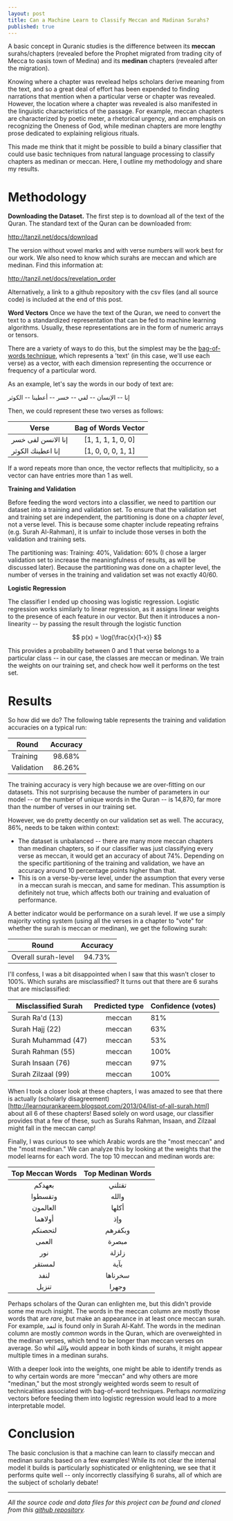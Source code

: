 ```yaml
---
layout: post
title: Can a Machine Learn to Classify Meccan and Madinan Surahs?
published: true
---
```


A basic concept in Quranic studies is the difference between its **meccan** surahs/chapters (revealed before the Prophet migrated from trading city of Mecca to oasis town of Medina) and its **medinan** chapters (revealed after the migration). 

Knowing where a chapter was revelead helps scholars derive meaning from the text, and so a great deal of effort has been expended to finding narrations that mention when a particular verse or chapter was revealed. However, the location where a chapter was revealed is also manifested in the linguistic characteristics of the passage. For example, meccan chapters are characterized by poetic meter, a rhetorical urgency, and an emphasis on recognizing the Oneness of God, while medinan chapters are more lengthy prose dedicated to explaining religious rituals.

This made me think that it might be possible to build a binary classifier that could use basic techniques from natural language processing to classify chapters as medinan or meccan. Here, I outline my methodology and share my results.

# Methodology

**Downloading the Dataset.** The first step is to download all of the text of the Quran. The standard text of the Quran can be downloaded from:

<http://tanzil.net/docs/download>

The version without vowel marks and with verse numbers will work best for our work. We also need to know which surahs are meccan and which are medinan. Find this information at:

<http://tanzil.net/docs/revelation_order>

Alternatively, a link to a github repository with the csv files (and all source code) is included at the end of this post.

**Word Vectors** Once we have the text of the Quran, we need to convert the text to a standardized representation that can be fed to machine learning algorithms. Usually, these representations are in the form of numeric arrays or tensors.

There are a variety of ways to do this, but the simplest may be the [bag-of-words technique](https://en.wikipedia.org/wiki/Bag-of-words_model), which represents a 'text' (in this case, we'll use each verse) as a vector, with each dimension representing the occurrence or frequency of a particular word.

As an example, let's say the words in our body of text are:

إنا -- الإنسان -- لفي -- خسر -- أعطينا -- الكوثر

Then, we could represent these two verses as follows:

| Verse         | Bag of Words Vector   |
| ------------- |:---------------------:| 
| إنا الانسن لفى خسر  | [1, 1, 1, 1, 0, 0] |
| إنا اعطينك الكوثر     | [1, 0, 0, 0, 1, 1] |

If a word repeats more than once, the vector reflects that multiplicity, so a vector can have entries more than 1 as well.

**Training and Validation**

Before feeding the word vectors into a classifier, we need to partition our dataset into a training and validation set. To ensure that the validation set and training set are independent, the partitioning is done on a *chapter level*, not a verse level. This is because some chapter include repeating refrains (e.g. Surah Al-Rahman), it is unfair to include those verses in both the validation and training sets. 

The partitioning was: Training: 40%, Validation: 60% (I chose a larger validation set to increase the meaningfulness of results, as will be discussed later). Because the partitioning was done on a chapter level, the number of verses in the training and validation set was not exactly 40/60.

**Logistic Regression**

The classifier I ended up choosing was logistic regression. Logistic regression works similarly to linear regression, as it assigns linear weights to the presence of each feature in our vector. But then it introduces a non-linearity -- by passing the result through the logistic function

$$ p(x) = \log{\frac{x}{1-x}} $$

This provides a probability between 0 and 1 that verse belongs to a particular class -- in our case, the classes are meccan or medinan. We train the weights on our training set, and check how well it performs on the test set.

# Results

So how did we do? The following table represents the training and validation accuracies on a typical run:

| Round         | Accuracy   |
| ------------- |:---------------------:| 
| Training     |  98.68% |
| Validation     | 86.26% | 

The training accuracy is very high because we are over-fitting on our datasets. This not surprising because the number of parameters in our model -- or the number of unique words in the Quran -- is 14,870, far more than the number of verses in our training set.

However, we do pretty decently on our validation set as well. The accuracy, 86%, needs to be taken within context:

* The dataset is unbalanced -- there are many more meccan chapters than medinan chapters, so if our classifier was just classifying every verse as meccan, it would get an accuracy of about 74%. Depending on the specific partitioning of the training and validation, we have an accuracy around 10 percentage points higher than that.
* This is on a verse-by-verse level, under the assumption that every verse in a meccan surah is meccan, and same for medinan. This assumption is definitely not true, which affects both our training and evaluation of performance.

A better indicator would be performance on a surah level. If we use a simply majority voting system (using all the verses in a chapter to "vote" for whether the surah is meccan or medinan), we get the following surah:

| Round         | Accuracy   |
| ------------- |:---------------------:| 
| Overall surah-level     |  94.73% |

I'll confess, I was a bit disappointed when I saw that this wasn't closer to 100%. Which surahs are misclassified? It turns out that there are 6 surahs that are misclassified:

| Misclassified Surah         | Predicted type   | Confidence (votes) |
| ------------- |:---------------------:|:----------------------------| 
| Surah Ra'd (13)     |  meccan |  81% |     
| Surah Hajj (22)     |  meccan |  63% |
| Surah Muhammad (47)   |  meccan | 53% |
| Surah Rahman (55)      |  meccan | 100% |
| Surah Insaan (76)      |  meccan | 97% |
| Surah Zilzaal (99)    |  meccan | 100% |

When I took a closer look at these chapters, I was amazed to see that there is actually (scholarly disagreement)[http://learnqurankareem.blogspot.com/2013/04/list-of-all-surah.html] about all 6 of these chapters! Based solely on word usage, our classifier provides that a few of these, such as Surahs Rahman, Insaan, and Zilzaal might fall in the meccan camp! 

Finally, I was curious to see which Arabic words are the "most meccan" and the "most medinan." We can analyze this by looking at the weights that the model learns for each word. The top 10 meccan and medinan words are:

|Top Meccan Words|Top Medinan Words|
|:-------------:|:--------------:|
| بعهدكم   | تقتلني|   
| وتقسطوا      | والله|   
| العالمون     | أكلها|   
| أولاهما      | وإذ|   
| لتحصنكم      | وبكفرهم|   
| العمى    | مبصرة|   
| نور      | زلزلة|   
| لمستقر   | بآية|   
| لنفد     | سخرناها|   
| تنزيل    | وجهرا|   


Perhaps scholars of the Quran can enlighten me, but this didn't provide some me much insight. The words in the meccan column are mostly those words that are *rare*, but make an appearance in at least once meccan surah. For example, لنفد is found only in Surah Al-Kahf. The words in the medinan column are mostly *common* words in the Quran, which are overweighted in the medinan verses, which tend to be longer than meccan verses on average. So whil *والله* would appear in both kinds of surahs, it might appear multiple times in a medinan surahs.

With a deeper look into the weights, one might be able to identify trends as to why certain words are more "meccan" and why others are more "medinan," but the most strongly weighted words seem to result of technicalities associated with bag-of-word techniques. Perhaps *normalizing* vectors before feeding them into logistic regression would lead to a more interpretable model.

# Conclusion

The basic conclusion is that a machine can learn to classify meccan and medinan surahs based on a few examples! While its not clear the internal model it builds is particularly sophisticated or enlightening, we see that it performs quite well -- only incorrectly classifying 6 surahs, all of which are the subject of scholarly debate!

<hr>

*All the source code and data files for this project can be found and cloned from this <a href="https://github.com/abidlabs/classify-surahs">github repository</a>.*
